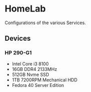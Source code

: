 # HomeLab
Configurations of the various Services.


## Devices

### HP 290-G1

* Intel Core i3 8100
* 16GB DDR4 2133MHz
* 512GB Nvme SSD
* 1TB 7200RPM Mechanical HDD 
* Fedora 40 Server Edition
